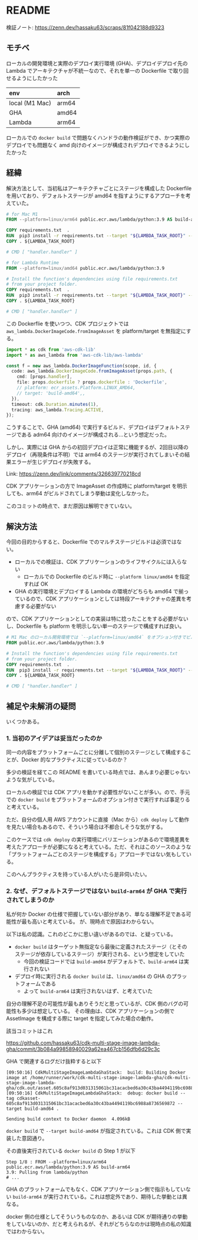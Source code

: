 # README

検証ノート: https://zenn.dev/hassaku63/scraps/81f042188d9323

## モチベ

ローカルの開発環境と実際のデプロイ実行環境 (GHA)、デプロイデプロイ先の Lambda でアーキテクチャが不統一なので、それを単一の Dockerfile で取り回せるようにしたかった

| env | arch |
| :--- | :--- |
| local (M1 Mac) | arm64 |
| GHA | amd64 |
| Lambda | arm64 |

ローカルでの `docker build` で問題なくハンドラの動作検証ができ、かつ実際のデプロイでも問題なく amd 向けのイメージが構成されデプロイできるようにしたかった

## 経緯

解決方法として、当初私はアーキテクチャごとにステージを構成した Dockerfile を用いており、デフォルトステージが amd64 を指すようにするアプローチを考えていた。

```Dockerfile
# for Mac M1
FROM --platform=linux/arm64 public.ecr.aws/lambda/python:3.9 AS build-arm64

COPY requirements.txt  .
RUN  pip3 install -r requirements.txt --target "${LAMBDA_TASK_ROOT}" --verbose
COPY . ${LAMBDA_TASK_ROOT}

# CMD [ "handler.handler" ]

# for Lambda Runtime
FROM --platform=linux/amd64 public.ecr.aws/lambda/python:3.9

# Install the function's dependencies using file requirements.txt
# from your project folder.
COPY requirements.txt  .
RUN  pip3 install -r requirements.txt --target "${LAMBDA_TASK_ROOT}" --verbose
COPY . ${LAMBDA_TASK_ROOT}

# CMD [ "handler.handler" ]
```

この Dockerflie を使いつつ、CDK プロジェクトでは `aws_lambda.DockerImageCode.fromImageAsset` を platform/target を無指定にする。

```ts
import * as cdk from 'aws-cdk-lib'
import * as aws_lambda from 'aws-cdk-lib/aws-lambda'

const f = new aws_lambda.DockerImageFunction(scope, id, {
  code: aws_lambda.DockerImageCode.fromImageAsset(props.path, {
    cmd: [props.handler],
    file: props.dockerfile ? props.dockerfile : 'Dockerfile',
    // platform: ecr_assets.Platform.LINUX_AMD64,
    // target: 'build-amd64',,
  }),
  timeout: cdk.Duration.minutes(1),
  tracing: aws_lambda.Tracing.ACTIVE,
});
```

こうすることで、GHA (amd64) で実行するビルド、デプロイはデフォルトステージである adm64 向けのイメージが構成される...という想定だった。

しかし、実際には GHA からの初回デプロイは正常に機能するが、2回目以降のデプロイ（再現条件は不明）では arm64 のステージが実行されてしまいその結果エラーが生じデプロイが失敗する。

Link: https://zenn.dev/link/comments/326639770218cd

CDK アプリケーションの方で ImageAsset の作成時に platform/target を明示しても、arm64 がビルドされてしまう挙動は変化しなかった。

このコミットの時点で、まだ原因は解明できていない。

## 解決方法

今回の目的からすると、Dockerfile でのマルチステージビルドは必須ではない。

- ローカルでの検証は、CDK アプリケーションのライフサイクルには入らない
  - ローカルでの Dockerfile のビルド時に `--platform linux/amd64` を指定すれば OK
- GHA の実行環境とデプロイする Lambda の環境がどちらも amd64 で揃っているので、CDK アプリケーションとしては特段アーキテクチャの差異を考慮する必要がない

ので、CDK アプリケーションとしての実装は特に捻ったことをする必要がないし、Dockerfile も platform を明示しない単一のステージで構成すれば良い。

```Dockerfile
# M1 Mac のローカル開発環境では `--platform=linux/amd64` をオプション付きでビルドする
FROM public.ecr.aws/lambda/python:3.9

# Install the function's dependencies using file requirements.txt
# from your project folder.
COPY requirements.txt  .
RUN  pip3 install -r requirements.txt --target "${LAMBDA_TASK_ROOT}" --verbose
COPY . ${LAMBDA_TASK_ROOT}

# CMD [ "handler.handler" ]
```

## 補足や未解消の疑問

いくつかある。

### 1. 当初のアイデアは妥当だったのか

同一の内容をプラットフォームごとに分離して個別のステージとして構成することが、Docker 的なプラクティスに従っているのか？

多少の検証を経てこの README を書いている時点では、あんまり必要じゃないような気がしている。

ローカルの検証では CDK アプリを動かす必要性がないことが多い。ので、手元での `docker build` をプラットフォームのオプション付きで実行すれば事足りると考えている。

ただ、自分の個人用 AWS アカウントに直接（Mac から）`cdk deploy` して動作を見たい場合もあるので、そういう場合は不都合しそうな気がする。

このケースでは `cdk deploy` の実行環境にバリエーションがあるので環境差異を考えたアプローチが必要になると考えている。ただ、それはこのソースのような「プラットフォームごとのステージを構成する」アプローチではない気もしている。

このへんプラクティスを持っている人がいたら是非伺いたい。

### 2. なぜ、デフォルトステージではない `build-arm64` が GHA で実行されてしまうのか

私が何か Docker の仕様で把握していない部分があり、単なる理解不足である可能性が最も高いと考えている。
が、現時点で原因はわからない。

以下は私の認識。これのどこかに思い違いがあるのでは、と疑っている。

- `docker build` はターゲット無指定なら最後に定義されたステージ（とそのステージが依存しているステージ）が実行される、という想定をしていた
  - 今回の検証コードでは `build-amd64` がデフォルトで、`build-arm64` は実行されない
- デプロイ時に実行される `docker build` は、`linux/amd64` の GHA のプラットフォームである
  - よって `build-arm64` は実行されないはず、と考えていた

自分の理解不足の可能性が最もありそうだと思っているが、CDK 側のバグの可能性も多少は想定している。
その理由は、CDK アプリケーションの側で AssetImage を構成する際に target を指定してみた場合の動作。

該当コミットはこれ

https://github.com/hassaku63/cdk-multi-stage-image-lambda-gha/commit/3b084a99858940029a62ea467cb156dfb6d29c3c

GHA で関連するログだけ抜粋すると以下

```
[09:50:16] CdkMultiStageImageLambdaGhaStack:  build: Building Docker image at /home/runner/work/cdk-multi-stage-image-lambda-gha/cdk-multi-stage-image-lambda-gha/cdk.out/asset.605c8af913d031315061bc31acacbed6a30c43ba4494119bc6988a8736569872
[09:50:16] CdkMultiStageImageLambdaGhaStack:  debug: docker build --tag cdkasset-605c8af913d031315061bc31acacbed6a30c43ba4494119bc6988a8736569872 --target build-amd64 .

Sending build context to Docker daemon  4.096kB
```

`docker build` で `--target build-amd64` が指定されている。これは CDK 側で実装した意図通り。

その直後実行されている `docker build` の Step 1 が以下

```
Step 1/8 : FROM --platform=linux/arm64 public.ecr.aws/lambda/python:3.9 AS build-arm64
3.9: Pulling from lambda/python
# ...
```

GHA のプラットフォームでもなく、CDK アプリケーション側で指示もしていない `build-arm64` が実行されている。これは想定外であり、期待した挙動とは異なる。

docker 側の仕様としてそういうものなのか、あるいは CDK が期待通りの挙動をしていないのか、だと考えられるが、それがどちらなのかは現時点の私の知識ではわからない。
